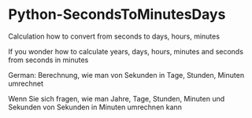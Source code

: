 # Python-SecondsToMinutesDays
Calculation how to convert from seconds to days, hours, minutes

If you wonder how to calculate years, days, hours, minutes and seconds from seconds in minutes

German:
Berechnung, wie man von Sekunden in Tage, Stunden, Minuten umrechnet

Wenn Sie sich fragen, wie man Jahre, Tage, Stunden, Minuten und Sekunden von Sekunden in Minuten umrechnen kann
